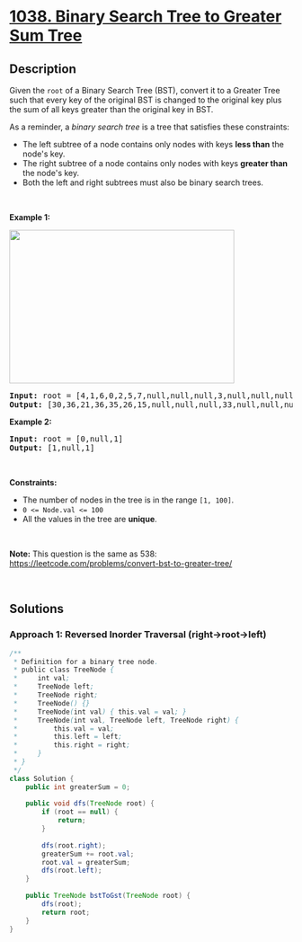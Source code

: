 # [1038. Binary Search Tree to Greater Sum Tree](https://leetcode.com/problems/binary-search-tree-to-greater-sum-tree)

## Description

<p>Given the <code>root</code> of a Binary Search Tree (BST), convert it to a Greater Tree such that every key of the original BST is changed to the original key plus the sum of all keys greater than the original key in BST.</p>

<p>As a reminder, a <em>binary search tree</em> is a tree that satisfies these constraints:</p>

<ul>
    <li>The left subtree of a node contains only nodes with keys <strong>less than</strong> the node&#39;s key.</li>
    <li>The right subtree of a node contains only nodes with keys <strong>greater than</strong> the node&#39;s key.</li>
    <li>Both the left and right subtrees must also be binary search trees.</li>
</ul>
<p>&nbsp;</p>

<p><strong class="example">Example 1:</strong></p>
<img alt="" src="https://fastly.jsdelivr.net/gh/doocs/leetcode@main/solution/1000-1099/1038.Binary%20Search%20Tree%20to%20Greater%20Sum%20Tree/images/tree.png" style="width: 400px; height: 273px;" />
<pre>
<strong>Input:</strong> root = [4,1,6,0,2,5,7,null,null,null,3,null,null,null,8]
<strong>Output:</strong> [30,36,21,36,35,26,15,null,null,null,33,null,null,null,8]
</pre>

<p><strong class="example">Example 2:</strong></p>
<pre>
<strong>Input:</strong> root = [0,null,1]
<strong>Output:</strong> [1,null,1]
</pre>
<p>&nbsp;</p>

<p><strong>Constraints:</strong></p>
<ul>
    <li>The number of nodes in the tree is in the range <code>[1, 100]</code>.</li>
    <li><code>0 &lt;= Node.val &lt;= 100</code></li>
    <li>All the values in the tree are <strong>unique</strong>.</li>
</ul>
<p>&nbsp;</p>

<p><strong>Note:</strong> This question is the same as 538: <a href="https://leetcode.com/problems/convert-bst-to-greater-tree/" target="_blank">https://leetcode.com/problems/convert-bst-to-greater-tree/</a></p>
<p>&nbsp;</p>

## Solutions

### **Approach 1: Reversed Inorder Traversal (right->root->left)**

```java
/**
 * Definition for a binary tree node.
 * public class TreeNode {
 *     int val;
 *     TreeNode left;
 *     TreeNode right;
 *     TreeNode() {}
 *     TreeNode(int val) { this.val = val; }
 *     TreeNode(int val, TreeNode left, TreeNode right) {
 *         this.val = val;
 *         this.left = left;
 *         this.right = right;
 *     }
 * }
 */
class Solution {
    public int greaterSum = 0;
    
    public void dfs(TreeNode root) {
        if (root == null) {
            return;
        }
        
        dfs(root.right);
        greaterSum += root.val;
        root.val = greaterSum;
        dfs(root.left);
    }
    
    public TreeNode bstToGst(TreeNode root) {
        dfs(root);
        return root;
    }
}
```

<!-- tabs:end -->